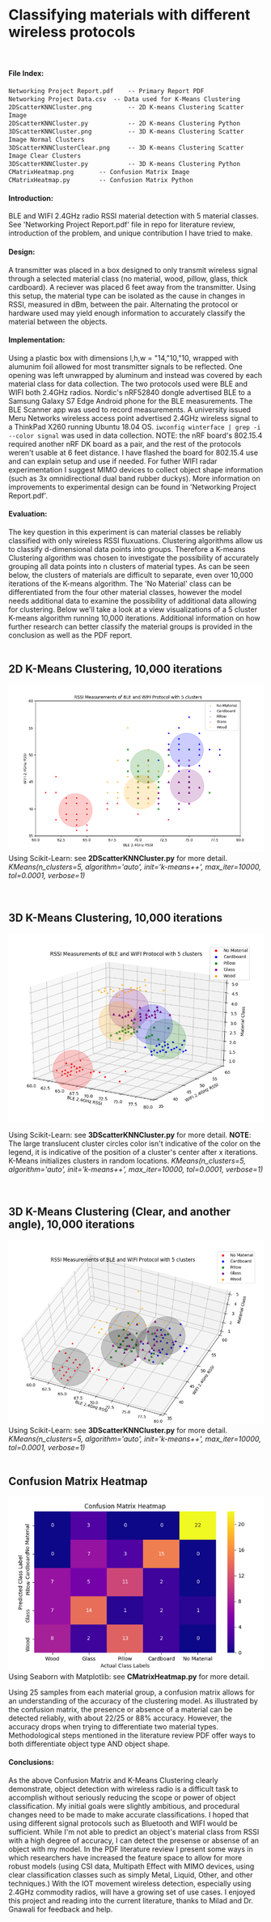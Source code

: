 # Classifying materials with different wireless protocols
<br>

#### File Index:
 	Networking Project Report.pdf    -- Primary Report PDF
	Networking Project Data.csv	 -- Data used for K-Means Clustering
	2DScatterKNNCluster.png          -- 2D K-means Clustering Scatter Image
 	2DScatterKNNCluster.py           -- 2D K-means Clustering Python
	3DScatterKNNCluster.png          -- 3D K-means Clustering Scatter Image Normal Clusters
	3DScatterKNNClusterClear.png     -- 3D K-means Clustering Scatter Image Clear Clusters
 	3DScatterKNNCluster.py           -- 3D K-means Clustering Python
	CMatrixHeatmap.png		 -- Confusion Matrix Image
	CMatrixHeatmap.py		 -- Confusion Matrix Python


#### Introduction:
BLE and WIFI 2.4GHz radio RSSI material detection with 5 material classes.
See 'Networking Project Report.pdf' file in repo for literature review, introduction of the problem, and unique contribution I have tried to make.
<br>

#### Design: 
A transmitter was placed in a box designed to only transmit wireless signal through a selected material class (no material, wood, pillow, glass, thick cardboard). A reciever was placed 6 feet away from the transmitter. Using this setup, the material type can be isolated as the cause in changes in RSSI, measured in dBm, between the pair. Alternating the protocol or hardware used may yield enough information to accurately classify the material between the objects. 
<br>

#### Implementation:
Using a plastic box with dimensions l,h,w = "14,"10,"10, wrapped with alumunim foil allowed for most transmitter signals to be reflected. One opening was left unwrapped by aluminum and instead was covered by each material class for data collection. The two protocols used were BLE and WIFI both 2.4GHz radios. Nordic's nRF52840 dongle advertised BLE to a Samsung Galaxy S7 Edge Android phone for the BLE measurements. The BLE Scanner app was used to record measurements. A university issued Meru Networks wireless access point advertised 2.4GHz wireless signal to a ThinkPad X260 running Ubuntu 18.04 OS. ```iwconfig winterface | grep -i --color signal``` was used in data collection. NOTE: the nRF board's 802.15.4 required another nRF DK board as a pair, and the rest of the protocols weren't usable at 6 feet distance. I have flashed the board for 802.15.4 use and can explain setup and use if needed. For futher WIFI radar experimentation I suggest MIMO devices to collect object shape information (such as 3x  omnidirectional dual band rubber duckys). More information on improvements to experimental design can be found in 'Networking Project Report.pdf'.
<br>

#### Evaluation:
The key question in this experiment is can material classes be reliably classified with only wireless RSSI fluxuations. Clustering algorithms allow us to classify d-dimensional data points into groups. Therefore a K-means Clustering algorithm was chosen to investigate the possibility of accurately grouping all data points into n clusters of material types. As can be seen below, the clusters of materials are difficult to separate, even over 10,000 iterations of the K-means algorithm. The 'No Material' class can be differentiated from the four other material classes, however the model needs additional data to examine the possibility of additional data allowing for clustering. Below we'll take a look at a view visualizations of a 5 cluster K-means algorithm running 10,000 iterations. Additional information on how further research can better classify the material groups is provided in the conclusion as well as the PDF report.
<br><br>

## 2D K-Means Clustering, 10,000 iterations
![2D Scatter](https://github.com/tmcarmichael/material-type-prediction-with-wifi-ble/blob/master/2DScatterKNNCluster.png)
Using Scikit-Learn: see **2DScatterKNNCluster.py** for more detail. *KMeans(n_clusters=5, algorithm='auto', init='k-means++', max_iter=10000, tol=0.0001, verbose=1)*
<br><br><br>

## 3D K-Means Clustering, 10,000 iterations
![3D Scatter](https://github.com/tmcarmichael/material-type-prediction-with-wifi-ble/blob/master/3DScatterKNNCluster.png)
<br>

Using Scikit-Learn: see **3DScatterKNNCluster.py** for more detail. **NOTE**: The large translucent cluster circles color isn't indicative of the color on the legend, it is indicative of the position of a cluster's center after x iterations. K-Means initializes clusters in random locations. *KMeans(n_clusters=5, algorithm='auto', init='k-means++', max_iter=10000, tol=0.0001, verbose=1)*
<br><br><br>

## 3D K-Means Clustering (Clear, and another angle), 10,000 iterations
![3D Scatter](https://github.com/tmcarmichael/material-type-prediction-with-wifi-ble/blob/master/3DScatterKNNClusterClear.png)
Using Scikit-Learn: see **3DScatterKNNCluster.py** for more detail. *KMeans(n_clusters=5, algorithm='auto', init='k-means++', max_iter=10000, tol=0.0001, verbose=1)*
<br><br>

## Confusion Matrix Heatmap
![Confusion Matrix](https://github.com/tmcarmichael/material-type-prediction-with-wifi-ble/blob/master/CMatrixHeatmap.png)
<br>
Using Seaborn with Matplotlib: see **CMatrixHeatmap.py** for more detail. 
<br>

Using 25 samples from each material group, a confusion matrix allows for an understanding of the accuracy of the clustering model. As illustrated by the confusion matrix, the presence or absence of a material can be detected reliably, with about 22/25 or 88% accuracy. However, the accuracy drops when trying to differentiate two material types.  Methodological steps mentioned in the literature review PDF offer ways to both differentiate object type AND object shape. 
<br>

#### Conclusions: 
As the above Confusion Matrix and K-Means Clustering clearly demonstrate, object detection with wireless radio is a difficult task to accomplish without seriously reducing the scope or power of object classification. My initial goals were slightly ambitious, and procedural changes need to be made to make accurate classifications. I hoped that using different signal protocols such as Bluetooth and WIFI would be sufficient. While I'm not able to predict an object's material class from RSSI with a high degree of accuracy, I can detect the presense or absense of an object with my model. In the PDF literature review I present some ways in which researchers have increased the feature space to allow for more robust models (using CSI data, Multipath Effect with MIMO devices, using clear classification classes such as simply Metal, Liquid, Other, and other techniques.) With the IOT movement wireless detection, especially using 2.4GHz commodity radios, will have a growing set of use cases. I enjoyed this project and reading into the current literature, thanks to Milad and Dr. Gnawali for feedback and help.

